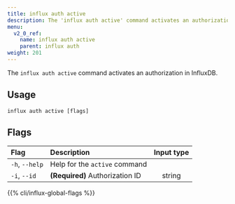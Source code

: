 ```yaml
---
title: influx auth active
description: The 'influx auth active' command activates an authorization.
menu:
  v2_0_ref:
    name: influx auth active
    parent: influx auth
weight: 201
---
```


The `influx auth active` command activates an authorization in InfluxDB.

## Usage
```
influx auth active [flags]
```

## Flags
| Flag           | Description                     | Input type |
|:----           |:-----------                     |:----------:|
| `-h`, `--help` | Help for the `active` command   |            |
| `-i`, `--id`   | **(Required)** Authorization ID | string     |

{{% cli/influx-global-flags %}}
